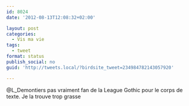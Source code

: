 ```yaml
---
id: 8024
date: '2012-08-13T12:08:32+02:00'

layout: post
categories:
  - Vis ma vie
tags:
  - tweet
format: status
publish_social: no
guid: 'http://tweets.local/?birdsite_tweet=234984782143057920'

---
```


@L\_Demontiers pas vraiment fan de la League Gothic pour le corps de texte. Je la trouve trop grasse